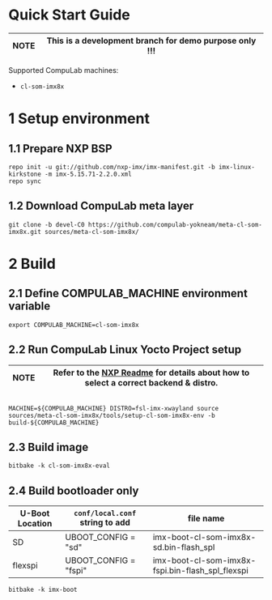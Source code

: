 # Quick Start Guide

|NOTE|This is a development branch for demo purpose only !!!|
|---|---|


Supported CompuLab machines:
* `cl-som-imx8x`

# 1 Setup environment
## 1.1 Prepare NXP BSP
```
repo init -u git://github.com/nxp-imx/imx-manifest.git -b imx-linux-kirkstone -m imx-5.15.71-2.2.0.xml
repo sync
```
## 1.2 Download CompuLab meta layer
```
git clone -b devel-C0 https://github.com/compulab-yokneam/meta-cl-som-imx8x.git sources/meta-cl-som-imx8x/
```

# 2 Build
## 2.1 Define COMPULAB_MACHINE environment variable
```export COMPULAB_MACHINE=cl-som-imx8x```

## 2.2 Run CompuLab Linux Yocto Project setup
|NOTE|Refer to the [NXP Readme](https://github.com/nxp-imx/meta-imx/blob/kirkstone-5.15.71-2.2.0/README) for details about how to select a correct backend & distro.|
|---|---|
```

MACHINE=${COMPULAB_MACHINE} DISTRO=fsl-imx-xwayland source sources/meta-cl-som-imx8x/tools/setup-cl-som-imx8x-env -b build-${COMPULAB_MACHINE}
```
## 2.3 Build image
```
bitbake -k cl-som-imx8x-eval
```
## 2.4 Build bootloader only
|U-Boot Location|`conf/local.conf` string to add|file name|
|---|---|---|
| SD | UBOOT_CONFIG = "sd" | imx-boot-cl-som-imx8x-sd.bin-flash_spl |
| flexspi | UBOOT_CONFIG = "fspi" | imx-boot-cl-som-imx8x-fspi.bin-flash_spl_flexspi |
```
bitbake -k imx-boot
```
